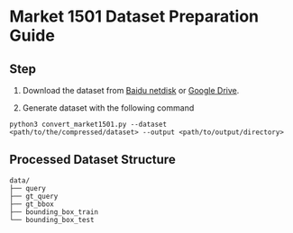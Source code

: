# Market 1501 Dataset Preparation Guide

## Step

1. Download the dataset from [Baidu netdisk](https://pan.baidu.com/s/1ntIi2Op) or [Google Drive](https://drive.google.com/file/d/0B8-rUzbwVRk0c054eEozWG9COHM/view).

2. Generate dataset with the following command

```shell
python3 convert_market1501.py --dataset <path/to/the/compressed/dataset> --output <path/to/output/directory>
```

## Processed Dataset Structure

```shell
data/
├── query
├── gt_query
├── gt_bbox
├── bounding_box_train
└── bounding_box_test
```

